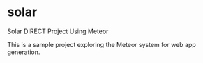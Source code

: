solar
=====

Solar DIRECT Project Using Meteor

This is a sample project exploring the Meteor system for web app generation.

